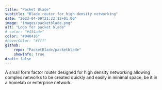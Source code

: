 ```yaml
---
title: "Packet Blade"
subtitle: "Blade router for high density networking"
date: "2023-04-09T21:22:12+01:00"
image: "images/packetblade.png"
alt: "Logo for packet blade"
# color: "#454ade"
color: "#040416"
#hoverColor: "#fff"
github: 
    repo: "PacketBlade/packetblade"
    showInfo: true
draft: false
---
```


<!-- 
SPDX-FileCopyrightText: 2023 Sidings Media
SPDX-License-Identifier: CC-BY-4.0
-->

A small form factor router designed for high density networking allowing
complex networks to be created quickly and easily in minimal space, be
it in a homelab or enterprise network.
